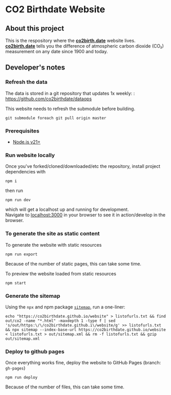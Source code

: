# CO2 Birthdate Website

## About this project

This is the respository where the **[co2birth.date](https://co2birthdate.github.io/website/)** website lives.  
**[co2birth.date](https://co2birthdate.github.io/website/)** tells you the difference of atmospheric carbon dioxide (CO₂) measurement on any date since 1900 and today.

## Developer's notes

### Refresh the data

The data is stored in a git repository that updates 1x weekly: : https://github.com/co2birthdate/dataops

This website needs to refresh the submodule before building.

```
git submodule foreach git pull origin master
```

### Prerequisites

- [Node.js v21+](https://nodejs.org/en/download/current/)

### Run website locally

Once you've forked/cloned/downloaded/etc the repository, install project dependencies with
```
npm i
```
then run
```
npm run dev
```
which will get a localhost up and running for development.  
Navigate to [localhost:3000](http://localhost:3000) in your browser to see it in action/develop in the browser.

### To generate the site as static content

To generate the website with static resources
```
npm run export
```
Because of the number of static pages, this can take some time.

To preview the website loaded from static resources
```
npm start
```

### Generate the sitemap

Using the `npx` and npm package [`sitemap`](https://www.npmjs.com/package/sitemap), run a one-liner:

```
echo "https://co2birthdate.github.io/website" > listofurls.txt && find out/co2 -name "*.html" -maxdepth 1 -type f | sed 's/out/https:\/\/co2birthdate.github.i\/website/g' >> listofurls.txt && npx sitemap --index-base-url https://co2birthdate.github.io/website < listofurls.txt > out/sitemap.xml && rm -f listofurls.txt && gzip out/sitemap.xml
```

### Deploy to github pages

Once everything works fine, deploy the website to GitHub Pages (branch: `gh-pages`)
```
npm run deploy
```
Because of the number of files, this can take some time.

